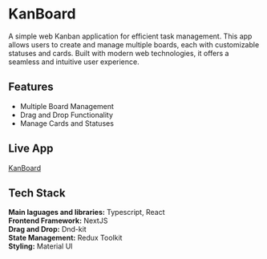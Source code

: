 
# KanBoard

A simple web Kanban application for efficient task management. This app allows users to create and manage multiple boards, each with customizable statuses and cards. Built with modern web technologies, it offers a seamless and intuitive user experience.


## Features

- Multiple Board Management
- Drag and Drop Functionality
- Manage Cards and Statuses


## Live App

[KanBoard](kanboard-lilac.vercel.app)


## Tech Stack

**Main laguages and libraries:** Typescript, React  
**Frontend Framework:** NextJS   
**Drag and Drop:** Dnd-kit  
**State Management:** Redux Toolkit  
**Styling:** Material UI  
